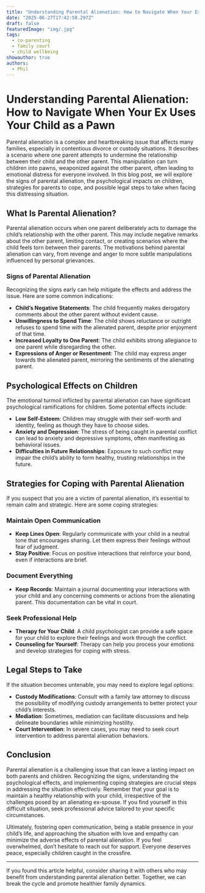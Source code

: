 ```yaml
---
title: "Understanding Parental Alienation: How to Navigate When Your Ex Uses Your Child as a Pawn"
date: "2025-06-27T17:42:58.297Z"
draft: false
featuredImage: "img/.jpg"
tags:
  - co-parenting
  - family court
  - child wellbeing
showauthor: true
authors:
  - Phil
---
```


# Understanding Parental Alienation: How to Navigate When Your Ex Uses Your Child as a Pawn

Parental alienation is a complex and heartbreaking issue that affects many families, especially in contentious divorce or custody situations. It describes a scenario where one parent attempts to undermine the relationship between their child and the other parent. This manipulation can turn children into pawns, weaponized against the other parent, often leading to emotional distress for everyone involved. In this blog post, we will explore the signs of parental alienation, the psychological impacts on children, strategies for parents to cope, and possible legal steps to take when facing this distressing situation.

## What Is Parental Alienation?
Parental alienation occurs when one parent deliberately acts to damage the child’s relationship with the other parent. This may include negative remarks about the other parent, limiting contact, or creating scenarios where the child feels torn between their parents. The motivations behind parental alienation can vary, from revenge and anger to more subtle manipulations influenced by personal grievances.

### Signs of Parental Alienation
Recognizing the signs early can help mitigate the effects and address the issue. Here are some common indications:
- **Child’s Negative Statements**: The child frequently makes derogatory comments about the other parent without evident cause.
- **Unwillingness to Spend Time**: The child shows reluctance or outright refuses to spend time with the alienated parent, despite prior enjoyment of that time.
- **Increased Loyalty to One Parent**: The child exhibits strong allegiance to one parent while disregarding the other.
- **Expressions of Anger or Resentment**: The child may express anger towards the alienated parent, mirroring the sentiments of the alienating parent.

## Psychological Effects on Children
The emotional turmoil inflicted by parental alienation can have significant psychological ramifications for children. Some potential effects include:
- **Low Self-Esteem**: Children may struggle with their self-worth and identity, feeling as though they have to choose sides.
- **Anxiety and Depression**: The stress of being caught in parental conflict can lead to anxiety and depressive symptoms, often manifesting as behavioral issues.
- **Difficulties in Future Relationships**: Exposure to such conflict may impair the child’s ability to form healthy, trusting relationships in the future.

## Strategies for Coping with Parental Alienation
If you suspect that you are a victim of parental alienation, it’s essential to remain calm and strategic. Here are some coping strategies:

### Maintain Open Communication
- **Keep Lines Open**: Regularly communicate with your child in a neutral tone that encourages sharing. Let them express their feelings without fear of judgment.
- **Stay Positive**: Focus on positive interactions that reinforce your bond, even if interactions are brief.

### Document Everything
- **Keep Records**: Maintain a journal documenting your interactions with your child and any concerning comments or actions from the alienating parent. This documentation can be vital in court.

### Seek Professional Help
- **Therapy for Your Child**: A child psychologist can provide a safe space for your child to explore their feelings and work through the conflict.
- **Counseling for Yourself**: Therapy can help you process your emotions and develop strategies for coping with stress.

## Legal Steps to Take
If the situation becomes untenable, you may need to explore legal options:
- **Custody Modifications**: Consult with a family law attorney to discuss the possibility of modifying custody arrangements to better protect your child’s interests.
- **Mediation**: Sometimes, mediation can facilitate discussions and help delineate boundaries while minimizing hostility.
- **Court Intervention**: In severe cases, you may need to seek court intervention to address parental alienation behaviors.

## Conclusion
Parental alienation is a challenging issue that can leave a lasting impact on both parents and children. Recognizing the signs, understanding the psychological effects, and implementing coping strategies are crucial steps in addressing the situation effectively. Remember that your goal is to maintain a healthy relationship with your child, irrespective of the challenges posed by an alienating ex-spouse. If you find yourself in this difficult situation, seek professional advice tailored to your specific circumstances.

Ultimately, fostering open communication, being a stable presence in your child’s life, and approaching the situation with love and empathy can minimize the adverse effects of parental alienation. If you feel overwhelmed, don’t hesitate to reach out for support. Everyone deserves peace, especially children caught in the crossfire. 

---

If you found this article helpful, consider sharing it with others who may benefit from understanding parental alienation better. Together, we can break the cycle and promote healthier family dynamics.

